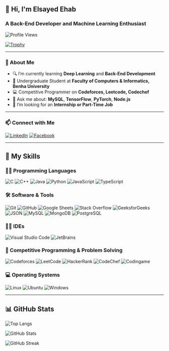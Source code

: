 ## 👋 Hi, I'm Elsayed Ehab
### A Back-End Developer and Machine Learning Enthusiast

![Profile Views](https://komarev.com/ghpvc/?username=elsayedehab&label=Profile%20views&color=0e75b6&style=flat)

[![Trophy](https://github-profile-trophy.vercel.app/?username=elsayedehab)](https://github.com/ryo-ma/github-profile-trophy)

---

### 📌 About Me

- 🔍 I’m currently learning **Deep Learning** and **Back-End Development**
- 🏫 Undergraduate Student at **Faculty of Computers & Informatics, Benha University**
- 💻 Competitive Programmer on **Codeforces, Leetcode, Codechef**
- 💬 Ask me about: **MySQL**, **TensorFlow**, **PyTorch**, **Node.js**
- 🤝 I’m looking for an **Internship or Part-Time Job**

---

### 📫 Connect with Me

[![LinkedIn](https://img.shields.io/badge/LinkedIn-blue?style=flat&logo=linkedin&logoColor=white)](https://linkedin.com/in/sayed%20ehab)
[![Facebook](https://img.shields.io/badge/Facebook-1877F2?style=flat&logo=facebook&logoColor=white)](https://fb.com/sayed%20ehab)

---

## 🧠 My Skills

### 👨‍💻 Programming Languages
![C](https://img.shields.io/badge/C-00599C?style=flat&logo=c&logoColor=white)
![C++](https://img.shields.io/badge/C++-00599C?style=flat&logo=c%2B%2B&logoColor=white)
![Java](https://img.shields.io/badge/Java-ED8B00?style=flat&logo=java&logoColor=white)
![Python](https://img.shields.io/badge/Python-3776AB?style=flat&logo=python&logoColor=white)
![JavaScript](https://img.shields.io/badge/JavaScript-F7DF1E?style=flat&logo=javascript&logoColor=black)
![TypeScript](https://img.shields.io/badge/TypeScript-3178C6?style=flat&logo=typescript&logoColor=white)

### 🛠️ Software & Tools
![Git](https://img.shields.io/badge/Git-F05032?style=flat&logo=git&logoColor=white)
![GitHub](https://img.shields.io/badge/GitHub-181717?style=flat&logo=github&logoColor=white)
![Google Sheets](https://img.shields.io/badge/Google%20Sheets-34A853?style=flat&logo=googlesheets&logoColor=white)
![Stack Overflow](https://img.shields.io/badge/Stack%20Overflow-FE7A16?style=flat&logo=stackoverflow&logoColor=white)
![GeeksforGeeks](https://img.shields.io/badge/GeeksforGeeks-2F8D46?style=flat&logo=geeksforgeeks&logoColor=white)
![JSON](https://img.shields.io/badge/JSON-000000?style=flat&logo=json&logoColor=white)
![MySQL](https://img.shields.io/badge/MySQL-4479A1?style=flat&logo=mysql&logoColor=white)
![MongoDB](https://img.shields.io/badge/MongoDB-47A248?style=flat&logo=mongodb&logoColor=white)
![PostgreSQL](https://img.shields.io/badge/PostgreSQL-336791?style=flat&logo=postgresql&logoColor=white)

### 🧑‍💻 IDEs
![Visual Studio Code](https://img.shields.io/badge/VS%20Code-007ACC?style=flat&logo=visual-studio-code&logoColor=white)
![JetBrains](https://img.shields.io/badge/JetBrains-000000?style=flat&logo=jetbrains&logoColor=white)

### 🎯 Competitive Programming & Problem Solving
![Codeforces](https://img.shields.io/badge/Codeforces-1F8ACB?style=flat&logo=codeforces&logoColor=white)
![LeetCode](https://img.shields.io/badge/LeetCode-FFA116?style=flat&logo=leetcode&logoColor=black)
![HackerRank](https://img.shields.io/badge/HackerRank-2EC866?style=flat&logo=hackerrank&logoColor=white)
![CodeChef](https://img.shields.io/badge/CodeChef-5B4638?style=flat&logo=codechef&logoColor=white)
![Codingame](https://img.shields.io/badge/Codingame-F2BB13?style=flat&logo=codingame&logoColor=black)

### 💻 Operating Systems
![Linux](https://img.shields.io/badge/Linux-FCC624?style=flat&logo=linux&logoColor=black)
![Ubuntu](https://img.shields.io/badge/Ubuntu-E95420?style=flat&logo=ubuntu&logoColor=white)
![Windows](https://img.shields.io/badge/Windows-0078D6?style=flat&logo=windows&logoColor=white)

---

## 📊 GitHub Stats

![Top Langs](https://github-readme-stats.vercel.app/api/top-langs?username=elsayedehab&show_icons=true&locale=en&layout=compact)

![GitHub Stats](https://github-readme-stats.vercel.app/api?username=elsayedehab&show_icons=true&locale=en)

![GitHub Streak](https://github-readme-streak-stats.herokuapp.com/?user=elsayedehab&theme=default)
